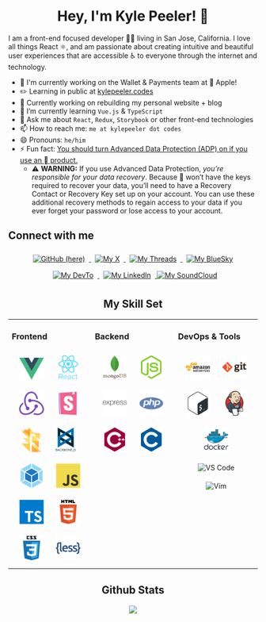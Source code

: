 <h1 align="center">Hey, I'm Kyle Peeler! 👋</h1>

I am a front-end focused developer 👨‍💻 living in San Jose, California. I love all things React ⚛️, and am passionate about creating intuitive and beautiful user experiences that are accessible ♿️ to everyone through the internet and technology.

- 💼 I'm currently working on the Wallet & Payments team at  Apple!
- ✏️  Learning in public at [kylepeeler.codes](https://kylepeeler.codes)
- 🔭 Currently working on rebuilding my personal website + blog
- 🌱 I’m currently learning `Vue.js` & `TypeScript`
- 💬 Ask me about `React`, `Redux`, `Storybook` or other front-end technologies
- 📫 How to reach me: `me at kylepeeler dot codes`
- 😄 Pronouns: `he/him`
- ⚡ Fun fact: [You should turn Advanced Data Protection (ADP) on if you use an  product.](https://support.apple.com/en-us/108756)
  - ⚠️  **WARNING:** If you use Advanced Data Protection, _you’re responsible for your data recovery_. Because  won’t have the keys required to recover your data, you’ll need to have a Recovery Contact or Recovery Key set up on your account. You can use these additional recovery methods to regain access to your data if you ever forget your password or lose access to your account.


## Connect with me

<div align="center">

  <a href="https://github.com/kylepeeler" target="_blank">
  <img src="https://img.shields.io/badge/github-%2324292e.svg?&style=for-the-badge&logo=github&logoColor=white" alt="GitHub (here)" style="margin: 8px;" />
  </a>

  <a href="https://x.com/_kylepeeler" target="_blank">
  <img src="https://img.shields.io/badge/X-000000?style=for-the-badge&logo=x&logoColor=white" alt="My X" style="margin: 8px;" />
  </a>

  <a href="https://www.threads.com/@kylepeeler" target="_blank">
  <img src="https://img.shields.io/badge/Threads-000000?style=for-the-badge&logo=Threads&logoColor=white" alt="My Threads" style="margin: 8px;" />
  </a>

  <a href="https://bsky.app/profile/kylepeeler.codes" target="_blank">
  <img src="https://img.shields.io/badge/Bluesky-0285FF?&style=for-the-badge&logo=bluesky&logoColor=fff&color=0285FF" alt="My BlueSky" style="margin: 8px;" />
  </a>

  <a href="https://dev.to/kylepeeler" target="_blank">
  <img src="https://img.shields.io/badge/dev.to-%2308090A.svg?&style=for-the-badge&logo=dev.to&logoColor=white" alt="My DevTo" style="margin: 8px;" />
  </a>

  <a href="https://linkedin.com/in/kylepeeler" target="_blank">
  <img src="https://img.shields.io/badge/linkedin-%231E77B5.svg?&style=for-the-badge&logo=linkedin&logoColor=white" alt="My LinkedIn" style="margin: 8px;" />
  </a>

  <a href="https://soundcloud.com/racedude" target="_blank">
  <img src="https://img.shields.io/badge/SoundCloud-FF3300?style=for-the-badge&logo=soundcloud&logoColor=white" alt="My SoundCloud" style="margin: 8pm;" />
  </a>

## My Skill Set

<table><tr><td valign="top" width="33%">

### Frontend

<div align="center">
  <img style="margin: 10px" src="./assets/vue.svg" alt="Vue" width="50">
  <img style="margin: 10px" src="./assets/react.svg" alt="React" width="50">
  <img style="margin: 10px" src="./assets/redux.svg" alt="Redux" width="50">
  <img style="margin: 10px" src="./assets/storybook.png" alt="Storybook" height="50" />
  <img style="margin: 10px" src="./assets/flow-logo-svg-vector.svg" alt="Flow" height="50" />
  <img style="margin: 10px" src="./assets/backbone.svg" alt="Backbone" height="50" />
  <img style="margin: 10px" src="./assets/webpack.svg" alt="Backbone" height="50" />
  <img style="margin: 10px" src="./assets/javascript.svg" alt="Javascript" height="50" />
  <img style="margin: 10px" src="./assets/typescript.svg" alt="Typescript" height="50" />
  <img style="margin: 10px" src="./assets/html5.svg" alt="HTML 5" height="50" />
  <img style="margin: 10px" src="./assets/css3.svg" alt="CSS 3" height="50" />
  <img style="margin: 10px" src="./assets/less.svg" alt="CSS 3" height="50" />
</div>
</td>

<td valign="top" width="33%">

### Backend

<div align="center">
  <img style="margin: 10px" src="./assets/mongodb.svg" alt="MongoDB" height="50" />
  <img style="margin: 10px" src="./assets/nodejs.svg" alt="NodeJS" height="50" />
  <img style="margin: 10px" src="./assets/express.svg" alt="Express" height="50" />
  <img style="margin: 10px" src="./assets/php.svg" alt="PHP" height="50" />
  <img style="margin: 10px" src="./assets/cplusplus.svg" alt="C Plus Plus" height="50" />
  <img style="margin: 10px" src="./assets/c.svg" alt="C" height="50" />
</div></td><td valign="top" width="33%">

### DevOps & Tools

<div align="center">
<img style="margin: 10px" src="./assets/aws.svg" alt="AWS" height="50" />
<img style="margin: 10px" src="./assets/git.svg" alt="Git" height="50" />
<img style="margin: 10px" src="./assets/bash.svg" alt="Bash" height="50" />
<img style="margin: 10px" src="./assets/jenkins.svg" alt="Jenkins" height="50" />
<img style="margin: 10px" src="./assets/docker.svg" alt="Docker" height="50" />
<img style="margin: 10px" src="https://img.icons8.com/fluent/240/000000/visual-studio-code-2019.png" alt="VS Code" height="50" />
<img style="margin: 10px" src="https://upload.wikimedia.org/wikipedia/commons/thumb/9/9f/Vimlogo.svg/1088px-Vimlogo.svg.png" alt="Vim" height="50" />

</div></td></tr></table>

## Github Stats

<div align="center"><img src="https://github-readme-stats.vercel.app/api?username=kylepeeler&show_icons=true&count_private=true" align="center" /></div>

<br/>
